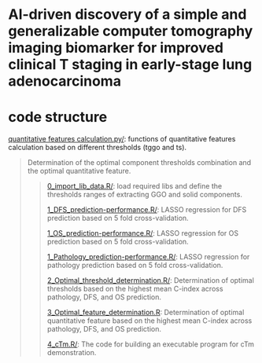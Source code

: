 # AI-driven discovery of a simple and generalizable computer tomography imaging biomarker for improved clinical T staging in early-stage lung adenocarcinoma
# code structure
[quantitative features calculation.py/](): functions of quantitative features calculation based on different thresholds (tggo and ts).
> 
> Determination of the optimal component thresholds combination and the optimal quantitative feature.
> >[0_import_lib_data.R/](https://github.com/xiawei999000/cTmLung/blob/main/0_import_lib_data.R): load required libs and define the thresholds ranges of extracting GGO and solid components.
> >
> >[1_DFS_prediction-performance.R/](https://github.com/xiawei999000/cTmLung/blob/main/1_DFS_prediction-performance.R): LASSO regression for DFS prediction based on 5 fold cross-validation.
> >
> >[1_OS_prediction-performance.R/](https://github.com/xiawei999000/cTmLung/blob/main/1_OS_prediction-performance.R): LASSO regression for OS prediction based on 5 fold cross-validation.  
> >
> >[1_Pathology_prediction-performance.R/](https://github.com/xiawei999000/cTmLung/blob/main/1_Pathology_prediction-performance.R): LASSO regression for pathology prediction based on 5 fold cross-validation.
> >
> >[2_Optimal_threshold_determination.R/](https://github.com/xiawei999000/cTmLung/blob/main/2_Optimal_threshold_determination.R): Determination of optimal thresholds based on the highest mean C-index across pathology, DFS, and OS prediction.
> >
> >[3_Optimal_feature_determination.R](https://github.com/xiawei999000/cTmLung/blob/main/3_Optimal_feature_determination.R): Determination of optimal quantitative feature based on the highest mean C-index across pathology, DFS, and OS prediction.
> >
> >[4_cTm.R/](https://github.com/xiawei999000/cTmLung/blob/main/4_cTm.R): The code for building an executable program for cTm demonstration.
